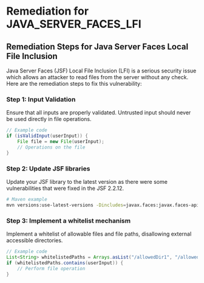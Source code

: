 # Remediation for JAVA_SERVER_FACES_LFI

## Remediation Steps for Java Server Faces Local File Inclusion

Java Server Faces (JSF) Local File Inclusion (LFI) is a serious security issue which allows an attacker to read files from the server without any check. Here are the remediation steps to fix this vulnerability:

### Step 1: Input Validation

Ensure that all inputs are properly validated. Untrusted input should never be used directly in file operations.

```java
// Example code
if (isValidInput(userInput)) {
    File file = new File(userInput);
    // Operations on the file
}
```

### Step 2: Update JSF libraries

Update your JSF library to the latest version as there were some vulnerabilities that were fixed in the JSF 2.2.12.

```bash
# Maven example
mvn versions:use-latest-versions -Dincludes=javax.faces:javax.faces-api
```

### Step 3: Implement a whitelist mechanism

Implement a whitelist of allowable files and file paths, disallowing external accessible directories.

```java
// Example code
List<String> whitelistedPaths = Arrays.asList("/allowedDir1", "/allowedDir2");
if (whitelistedPaths.contains(userInput)) {
    // Perform file operation
}
```